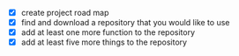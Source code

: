 - [x] create project road map
- [x] find and download a repository that you would like to use
- [x] add at least one more function to the repository
- [x] add at least five more things to the repository
